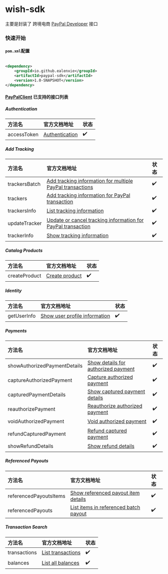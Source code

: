 wish-sdk
======

主要是封装了 跨境电商 [PayPal Developer](https://developer.paypal.com/api/rest/) 接口

### 快速开始

#### `pom.xml`配置

```xml

<dependency>
    <groupId>io.github.ealenxie</groupId>
    <artifactId>paypal-sdk</artifactId>
    <version>1.0-SNAPSHOT</version>
</dependency>
```

#### [PayPalClient](https://github.com/EalenXie/sdk-all/blob/main/paypal-sdk/src/main/java/io/github/ealenxie/paypal/PayPalClient.java) 已支持的接口列表

##### Authentication

| 方法名         | 官方文档地址                                                                  | 状态  |
|:------------|:------------------------------------------------------------------------|:----|
| accessToken | [Authentication](https://developer.paypal.com/api/rest/authentication/) | ✔️  |

##### Add Tracking

| 方法名           | 官方文档地址                                                                                                                              | 状态  |
|:--------------|:------------------------------------------------------------------------------------------------------------------------------------|:----|
| trackersBatch | [Add tracking information for multiple PayPal transactions](https://developer.paypal.com/docs/api/tracking/v1/#trackers-batch_post) | ✔️  |
| trackers      | [Add tracking information for PayPal transaction](https://developer.paypal.com/docs/api/tracking/v1/#trackers_post)                 | ✔️  |
| trackersInfo  | [List tracking information](https://developer.paypal.com/docs/api/tracking/v1/#trackers-batch_get)                                  | ✔️  |
| updateTracker | [Update or cancel tracking information for PayPal transaction](https://developer.paypal.com/docs/api/tracking/v1/#trackers_put)     | ✔️  |
| trackerInfo   | [Show tracking information](https://developer.paypal.com/docs/api/tracking/v1/#trackers_get)                                        | ✔️  |

##### Catalog Products

| 方法名           | 官方文档地址                                                                                       | 状态  |
|:--------------|:---------------------------------------------------------------------------------------------|:----|
| createProduct | [Create product](https://developer.paypal.com/docs/api/catalog-products/v1/#products_create) | ✔️  |

##### Identity

| 方法名         | 官方文档地址                                                                              | 状态  |
|:------------|:------------------------------------------------------------------------------------|:----|
| getUserInfo | [Show user profile information](https://developer.paypal.com/docs/api/identity/v1/) | ✔️  |

##### Payments

| 方法名                          | 官方文档地址                                                                                                          | 状态  |
|:-----------------------------|:----------------------------------------------------------------------------------------------------------------|:----|
| showAuthorizedPaymentDetails | [Show details for authorized payment](https://developer.paypal.com/docs/api/payments/v2/#authorizations_get)    | ✔️  |
| captureAuthorizedPayment     | [Capture authorized payment](https://developer.paypal.com/docs/api/payments/v2/#authorizations_capture)         | ✔️  |
| capturedPaymentDetails       | [Show captured payment details](https://developer.paypal.com/docs/api/payments/v2/#captures_get)                | ✔️  |
| reauthorizePayment           | [Reauthorize authorized payment](https://developer.paypal.com/docs/api/payments/v2/#authorizations_reauthorize) | ✔️  |
| voidAuthorizedPayment        | [Void authorized payment](https://developer.paypal.com/docs/api/payments/v2/#authorizations_void)               | ✔️  |
| refundCapturedPayment        | [Refund captured payment](https://developer.paypal.com/docs/api/payments/v2/#captures_refund)                   | ✔️  |
| showRefundDetails            | [Show refund details](https://developer.paypal.com/docs/api/payments/v2/#refunds_get)                           | ✔️  |

##### Referenced Payouts

| 方法名                    | 官方文档地址                                                                                                                                     | 状态  |
|:-----------------------|:-------------------------------------------------------------------------------------------------------------------------------------------|:----|
| referencedPayoutsItems | [Show referenced payout item details](https://developer.paypal.com/docs/api/referenced-payouts/v1/#referenced-payouts-items_get)           | ✔️  |
| referencedPayouts      | [List items in referenced batch payout](https://developer.paypal.com/docs/api/referenced-payouts/v1/#referenced-payouts_get_batch_details) | ✔️  |

##### Transaction Search

| 方法名          | 官方文档地址                                                                                             | 状态  |
|:-------------|:---------------------------------------------------------------------------------------------------|:----|
| transactions | [List transactions](https://developer.paypal.com/docs/api/transaction-search/v1/#transactions_get) | ✔️  |
| balances     | [List all balances](https://developer.paypal.com/docs/api/transaction-search/v1/#balances_get)     | ✔️  |

